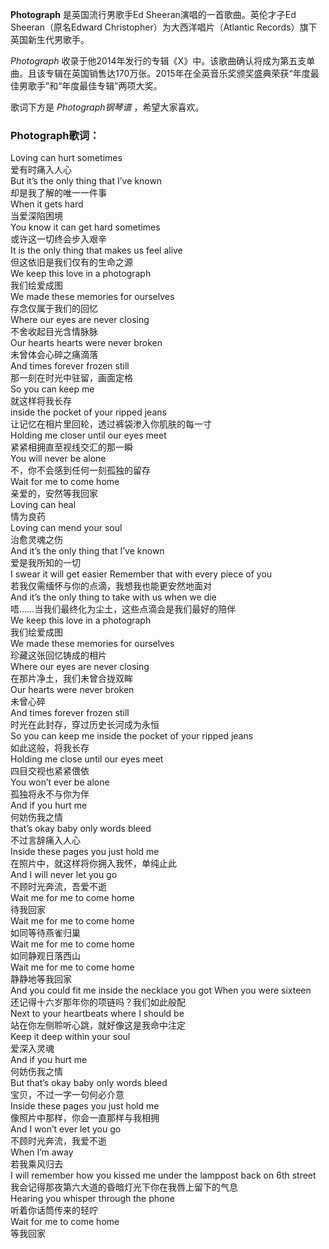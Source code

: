 

**Photograph** 是英国流行男歌手Ed Sheeran演唱的一首歌曲。英伦才子Ed Sheeran（原名Edward
Christopher）为大西洋唱片（Atlantic Records）旗下英国新生代男歌手。

_Photograph_
收录于他2014年发行的专辑《X》中。该歌曲确认将成为第五支单曲。且该专辑在英国销售达170万张。2015年在全英音乐奖颁奖盛典荣获“年度最佳男歌手”和“年度最佳专辑”两项大奖。

歌词下方是 _Photograph钢琴谱_ ，希望大家喜欢。

### Photograph歌词：

Loving can hurt sometimes  
爱有时痛入人心  
But it’s the only thing that I’ve known  
却是我了解的唯一一件事  
When it gets hard  
当爱深陷困境  
You know it can get hard sometimes  
或许这一切终会步入艰辛  
It is the only thing that makes us feel alive  
但这依旧是我们仅有的生命之源  
We keep this love in a photograph  
我们绘爱成图  
We made these memories for ourselves  
存念仅属于我们的回忆  
Where our eyes are never closing  
不舍收起目光含情脉脉  
Our hearts hearts were never broken  
未曾体会心碎之痛滴落  
And times forever frozen still  
那一刻在时光中驻留，画面定格  
So you can keep me  
就这样将我长存  
inside the pocket of your ripped jeans  
让记忆在相片里回轮，透过裤袋渗入你肌肤的每一寸  
Holding me closer until our eyes meet  
紧紧相拥直至视线交汇的那一瞬  
You will never be alone  
不，你不会感到任何一刻孤独的留存  
Wait for me to come home  
亲爱的，安然等我回家  
Loving can heal  
情为良药  
Loving can mend your soul  
治愈灵魂之伤  
And it’s the only thing that I’ve known  
爱是我所知的一切  
I swear it will get easier Remember that with every piece of you  
若我仅需缅怀与你的点滴，我想我也能更安然地面对  
And it’s the only thing to take with us when we die  
唔……当我们最终化为尘土，这些点滴会是我们最好的陪伴  
We keep this love in a photograph  
我们绘爱成图  
We made these memories for ourselves  
珍藏这张回忆铸成的相片  
Where our eyes are never closing  
在那片净土，我们未曾合拢双眸  
Our hearts were never broken  
未曾心碎  
And times forever frozen still  
时光在此封存，穿过历史长河成为永恒  
So you can keep me inside the pocket of your ripped jeans  
如此这般，将我长存  
Holding me close until our eyes meet  
四目交视也紧紧偎依  
You won’t ever be alone  
孤独将永不与你为伴  
And if you hurt me  
何妨伤我之情  
that’s okay baby only words bleed  
不过言辞痛入人心  
Inside these pages you just hold me  
在照片中，就这样将你拥入我怀，单纯止此  
And I will never let you go  
不顾时光奔流，吾爱不逝  
Wait me for me to come home  
待我回家  
Wait me for me to come home  
如同等待燕雀归巢  
Wait me for me to come home  
如同静观日落西山  
Wait me for me to come home  
静静地等我回家  
And you could fit me inside the necklace you got When you were sixteen  
还记得十六岁那年你的项链吗？我们如此般配  
Next to your heartbeats where I should be  
站在你左侧聆听心跳，就好像这是我命中注定  
Keep it deep within your soul  
爱深入灵魂  
And if you hurt me  
何妨伤我之情  
But that’s okay baby only words bleed  
宝贝，不过一字一句何必介意  
Inside these pages you just hold me  
像照片中那样，你会一直那样与我相拥  
And I won’t ever let you go  
不顾时光奔流，我爱不逝  
When I’m away  
若我乘风归去  
I will remember how you kissed me under the lamppost back on 6th street  
我会记得那夜第六大道的昏暗灯光下你在我唇上留下的气息  
Hearing you whisper through the phone  
听着你话筒传来的轻咛  
Wait for me to come home  
等我回家

